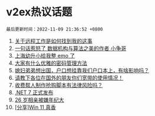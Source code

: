 # v2ex热议话题

`最后更新时间：2022-11-09 21:36:52 +0800`

1. [关于远程工作是如何找到我的这事](https://www.v2ex.com/t/893707)
1. [一句话惹怒了 数据机构与算法之美的作者 小争哥](https://www.v2ex.com/t/893803)
1. [上海幼升小给我整 emo 了](https://www.v2ex.com/t/893702)
1. [大家有什么优雅的密码管理方法](https://www.v2ex.com/t/893857)
1. [媳妇弟弟想出国，户口想挂靠我们户口本上，有啥影响吗？](https://www.v2ex.com/t/893805)
1. [请教下各位在国外的朋友你们宽带的使用情况！](https://www.v2ex.com/t/893786)
1. [收费帮人制作抢购脚本有法律风险吗？](https://www.v2ex.com/t/893724)
1. [.NET 7 正式发布](https://www.v2ex.com/t/893739)
1. [26 岁相亲被嫌年纪大](https://www.v2ex.com/t/893863)
1. [[分享]Win 11 真香](https://www.v2ex.com/t/893847)

